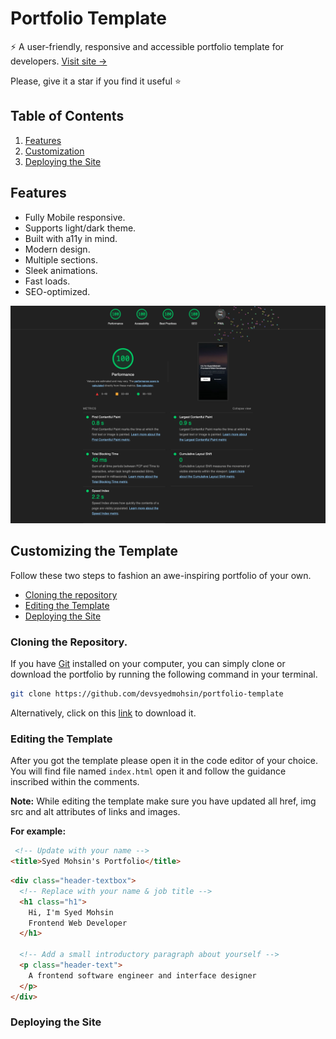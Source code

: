 # Portfolio Template

⚡️ A user-friendly, responsive and accessible portfolio template for developers. [Visit site &rarr;](https://oss-portfolio.netlify.app/) 

Please, give it a star if you find it useful ⭐

## Table of Contents

1. [Features](#key-features)
1. [Customization](#customizing-the-template)
1. [Deploying the Site](#deploying-the-site)

## Features

-  Fully Mobile responsive.
-  Supports light/dark theme.
-  Built with a11y in mind.
-  Modern design.
-  Multiple sections.
-  Sleek animations.
-  Fast loads.
-  SEO-optimized.

<img src="assets/images/lighthouse.png" alt="lighthouse report with 100% scores">

## Customizing the Template

Follow these two steps to fashion an awe-inspiring portfolio of your own. 

- [Cloning the repository](#cloning-the-repository)
- [Editing the Template](#editing-the-template)
- [Deploying the Site](#editing-the-template)


### Cloning the Repository.

If you have [Git](https://git-scm.com/) installed on your computer, you can simply clone or download the portfolio by running the following command in your terminal.

```bash
git clone https://github.com/devsyedmohsin/portfolio-template
```
 Alternatively, click on this [link]() to download it. 

### Editing the Template 

After you got the template please open it in the code editor of your choice.
You will find file named `index.html` open it and follow the guidance inscribed within the comments.

**Note:** While editing the template make sure you have updated all href, img src and alt attributes of links and images. 

**For example:**

```html
 <!-- Update with your name -->
<title>Syed Mohsin's Portfolio</title>
```

```html
<div class="header-textbox">
  <!-- Replace with your name & job title -->
  <h1 class="h1">
    Hi, I'm Syed Mohsin
    Frontend Web Developer
  </h1>

  <!-- Add a small introductory paragraph about yourself -->
  <p class="header-text">
    A frontend software engineer and interface designer
  </p>
</div>
```

### Deploying the Site
